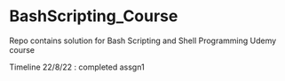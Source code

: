 # BashScripting_Course
Repo contains solution for Bash Scripting and Shell Programming Udemy course

Timeline
22/8/22 : completed assgn1
